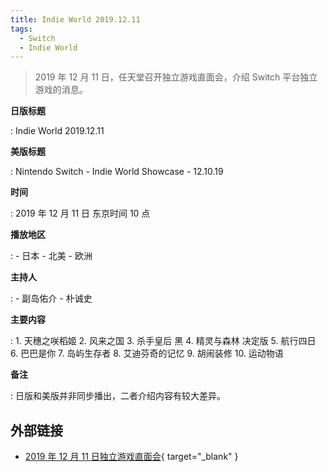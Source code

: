```yaml
---
title: Indie World 2019.12.11
tags:
  - Switch
  - Indie World
---
```


> 2019 年 12 月 11 日，任天堂召开独立游戏直面会，介绍 Switch 平台独立游戏的消息。

**日版标题**

:   Indie World 2019.12.11

**美版标题**

:   Nintendo Switch - Indie World Showcase - 12.10.19

**时间**

:   2019 年 12 月 11 日 东京时间 10 点

**播放地区**

:   - 日本
    - 北美
    - 欧洲

**主持人**

:   - 副岛佑介
    - 朴诚史

**主要内容**

:   1. 天穗之咲稻姬
    2. 风来之国
    3. 杀手皇后 黑
    4. 精灵与森林 决定版
    5. 航行四日
    6. 巴巴是你
    7. 岛屿生存者
    8. 艾迪芬奇的记忆
    9. 胡闹装修
    10. 运动物语

**备注**

:   日版和美版并非同步播出，二者介绍内容有较大差异。

## 外部链接

- [2019 年 12 月 11 日独立游戏直面会](https://www.bilibili.com/video/BV17y4y1D7Bd/){ target="_blank" }
